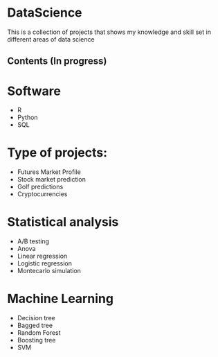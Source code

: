 # DataScience
This is a collection of projects that shows my knowledge and skill set in different areas of data science

## Contents (In progress)

# Software

* R
* Python
* SQL

# Type of projects:

* Futures Market Profile
* Stock market prediction
* Golf predictions
* Cryptocurrencies

# Statistical analysis

* A/B testing
* Anova
* Linear regression
* Logistic regression
* Montecarlo simulation

# Machine Learning

* Decision tree
* Bagged tree
* Random Forest
* Boosting tree
* SVM



